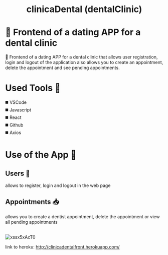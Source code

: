 <h1 align="center">clinicaDental (dentalClinic)</h1>

📢 Frontend of a dating APP for a dental clinic
=======
📢 Frontend of a dating APP for a dental clinic that allows user registration, login and logout of the application also allows you to create an appointment, delete the appointment and see pending appointments.

# Used Tools 🔨
 
 ◼️ VSCode<br>
 ◼️ Javascript<br>
 ◼️ React<br>
 ◼️ Github<br>
 ◼️ Axios<br>

# Use of the App  📃

<h2>  Users  👥 </h2>
allows to register, login and logout in the web page <br>

<h2>Appointments 📥 </h2>
allows you to create a dentist appointment, delete the appointment or view all pending appointments<br>

<br>![xssx5xAcT0](https://user-images.githubusercontent.com/70948045/101674070-5014b700-3a58-11eb-9ff1-c5c173d264e3.gif)
 </br>

link to heroku: http://clinicadentalfront.herokuapp.com/

